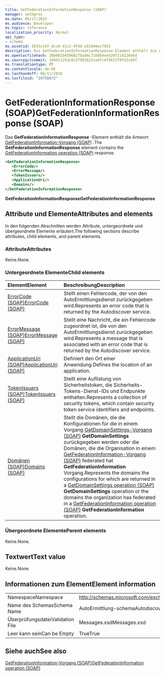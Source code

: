 ```yaml
---
title: GetFederationInformationResponse (SOAP)
manager: sethgros
ms.date: 09/17/2015
ms.audience: Developer
ms.topic: reference
localization_priority: Normal
api_type:
- schema
ms.assetid: 2033c14f-dcc8-43c2-9fd9-a51946ec7055
description: Das GetFederationInformationResponse-Element enthält die Antwort des GetFederationInformation-Vorgang (SOAP).
ms.openlocfilehash: 28b002b45968278ad4c7160b4eed29721422646d
ms.sourcegitcommit: 34041125dc8c5f993b21cebfc4f8b72f0fd2cb6f
ms.translationtype: MT
ms.contentlocale: de-DE
ms.lasthandoff: 06/11/2018
ms.locfileid: "19758672"
---
```

# <a name="getfederationinformationresponse-soap"></a><span data-ttu-id="bdc37-103">GetFederationInformationResponse (SOAP)</span><span class="sxs-lookup"><span data-stu-id="bdc37-103">GetFederationInformationResponse (SOAP)</span></span>

<span data-ttu-id="bdc37-104">Das **GetFederationInformationResponse** -Element enthält die Antwort [GetFederationInformation-Vorgang (SOAP)](getfederationinformation-operation-soap.md) .</span><span class="sxs-lookup"><span data-stu-id="bdc37-104">The **GetFederationInformationResponse** element contains the [GetFederationInformation operation (SOAP)](getfederationinformation-operation-soap.md) response.</span></span> 
  
```XML
<GetFederationInformationResponse>
   <ErrorCode/>
   <ErrorMessage/>
   <TokenIssuers/>
   <ApplicationUri/>
   <Domains/>
</GetFederationInformationResponse>
```

 <span data-ttu-id="bdc37-105">**GetFederationInformationResponse**</span><span class="sxs-lookup"><span data-stu-id="bdc37-105">**GetFederationInformationResponse**</span></span>
## <a name="attributes-and-elements"></a><span data-ttu-id="bdc37-106">Attribute und Elemente</span><span class="sxs-lookup"><span data-stu-id="bdc37-106">Attributes and elements</span></span>

<span data-ttu-id="bdc37-107">In den folgenden Abschnitten werden Attribute, untergeordnete und übergeordnete Elemente erläutert.</span><span class="sxs-lookup"><span data-stu-id="bdc37-107">The following sections describe attributes, child elements, and parent elements.</span></span>
  
### <a name="attributes"></a><span data-ttu-id="bdc37-108">Attribute</span><span class="sxs-lookup"><span data-stu-id="bdc37-108">Attributes</span></span>

<span data-ttu-id="bdc37-109">Keine.</span><span class="sxs-lookup"><span data-stu-id="bdc37-109">None.</span></span>
  
### <a name="child-elements"></a><span data-ttu-id="bdc37-110">Untergeordnete Elemente</span><span class="sxs-lookup"><span data-stu-id="bdc37-110">Child elements</span></span>

|<span data-ttu-id="bdc37-111">**Element**</span><span class="sxs-lookup"><span data-stu-id="bdc37-111">**Element**</span></span>|<span data-ttu-id="bdc37-112">**Beschreibung**</span><span class="sxs-lookup"><span data-stu-id="bdc37-112">**Description**</span></span>|
|:-----|:-----|
|[<span data-ttu-id="bdc37-113">ErrorCode (SOAP)</span><span class="sxs-lookup"><span data-stu-id="bdc37-113">ErrorCode (SOAP)</span></span>](errorcode-soap.md) <br/> |<span data-ttu-id="bdc37-114">Stellt einen Fehlercode, der von den AutoErmittlungsdienst zurückgegeben wird.</span><span class="sxs-lookup"><span data-stu-id="bdc37-114">Represents an error code that is returned by the Autodiscover service.</span></span>  <br/> |
|[<span data-ttu-id="bdc37-115">ErrorMessage (SOAP)</span><span class="sxs-lookup"><span data-stu-id="bdc37-115">ErrorMessage (SOAP)</span></span>](errormessage-soap.md) <br/> |<span data-ttu-id="bdc37-116">Stellt eine Nachricht, die ein Fehlercode zugeordnet ist, die von den AutoErmittlungsdienst zurückgegeben wird.</span><span class="sxs-lookup"><span data-stu-id="bdc37-116">Represents a message that is associated with an error code that is returned by the Autodiscover service.</span></span>  <br/> |
|[<span data-ttu-id="bdc37-117">ApplicationUri (SOAP)</span><span class="sxs-lookup"><span data-stu-id="bdc37-117">ApplicationUri (SOAP)</span></span>](applicationuri-soap.md) <br/> |<span data-ttu-id="bdc37-118">Definiert den Ort einer Anwendung.</span><span class="sxs-lookup"><span data-stu-id="bdc37-118">Defines the location of an application.</span></span>  <br/> |
|[<span data-ttu-id="bdc37-119">TokenIssuers (SOAP)</span><span class="sxs-lookup"><span data-stu-id="bdc37-119">TokenIssuers (SOAP)</span></span>](tokenissuers-soap.md) <br/> |<span data-ttu-id="bdc37-120">Stellt eine Auflistung von Sicherheitstoken, die Sicherheits-Tokens-Dienst-IDs und Endpunkte enthalten.</span><span class="sxs-lookup"><span data-stu-id="bdc37-120">Represents a collection of security tokens, which contain security token service identifiers and endpoints.</span></span>  <br/> |
|[<span data-ttu-id="bdc37-121">Domänen (SOAP)</span><span class="sxs-lookup"><span data-stu-id="bdc37-121">Domains (SOAP)</span></span>](domains-soap.md) <br/> |<span data-ttu-id="bdc37-122">Stellt die Domänen, die die Konfigurationen für die in einem Vorgang [GetDomainSettings-Vorgang (SOAP)](getdomainsettings-operation-soap.md) **GetDomainSettings** zurückgegeben werden oder die Domänen, die die Organisation in einem [GetFederationInformation-Vorgang (SOAP)](getfederationinformation-operation-soap.md) federated hat **GetFederationInformation** Vorgang.</span><span class="sxs-lookup"><span data-stu-id="bdc37-122">Represents the domains the configurations for which are returned in a [GetDomainSettings operation (SOAP)](getdomainsettings-operation-soap.md) **GetDomainSettings** operation or the domains the organization has federated in a [GetFederationInformation operation (SOAP)](getfederationinformation-operation-soap.md) **GetFederationInformation** operation.</span></span>  <br/> |
   
### <a name="parent-elements"></a><span data-ttu-id="bdc37-123">Übergeordnete Elemente</span><span class="sxs-lookup"><span data-stu-id="bdc37-123">Parent elements</span></span>

<span data-ttu-id="bdc37-124">Keine.</span><span class="sxs-lookup"><span data-stu-id="bdc37-124">None.</span></span>
  
## <a name="text-value"></a><span data-ttu-id="bdc37-125">Textwert</span><span class="sxs-lookup"><span data-stu-id="bdc37-125">Text value</span></span>

<span data-ttu-id="bdc37-126">Keine.</span><span class="sxs-lookup"><span data-stu-id="bdc37-126">None.</span></span>
  
## <a name="element-information"></a><span data-ttu-id="bdc37-127">Informationen zum Element</span><span class="sxs-lookup"><span data-stu-id="bdc37-127">Element information</span></span>

|||
|:-----|:-----|
|<span data-ttu-id="bdc37-128">Namespace</span><span class="sxs-lookup"><span data-stu-id="bdc37-128">Namespace</span></span>  <br/> |http://schemas.microsoft.com/exchange/2010/Autodiscover  <br/> |
|<span data-ttu-id="bdc37-129">Name des Schemas</span><span class="sxs-lookup"><span data-stu-id="bdc37-129">Schema Name</span></span>  <br/> |<span data-ttu-id="bdc37-130">AutoErmittlung-schema</span><span class="sxs-lookup"><span data-stu-id="bdc37-130">Autodiscover schema</span></span>  <br/> |
|<span data-ttu-id="bdc37-131">Überprüfungsdatei</span><span class="sxs-lookup"><span data-stu-id="bdc37-131">Validation File</span></span>  <br/> |<span data-ttu-id="bdc37-132">Messages.xsd</span><span class="sxs-lookup"><span data-stu-id="bdc37-132">Messages.xsd</span></span>  <br/> |
|<span data-ttu-id="bdc37-133">Leer kann sein</span><span class="sxs-lookup"><span data-stu-id="bdc37-133">Can be Empty</span></span>  <br/> |<span data-ttu-id="bdc37-134">True</span><span class="sxs-lookup"><span data-stu-id="bdc37-134">True</span></span>  <br/> |
   
## <a name="see-also"></a><span data-ttu-id="bdc37-135">Siehe auch</span><span class="sxs-lookup"><span data-stu-id="bdc37-135">See also</span></span>



[<span data-ttu-id="bdc37-136">GetFederationInformation-Vorgang (SOAP)</span><span class="sxs-lookup"><span data-stu-id="bdc37-136">GetFederationInformation operation (SOAP)</span></span>](getfederationinformation-operation-soap.md)

